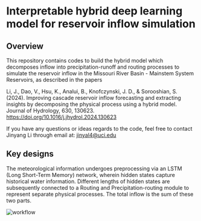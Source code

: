 # Interpretable hybrid deep learning model for reservoir inflow simulation
## Overview
This repository contains codes to build the hybrid model which decomposes inflow into precipitation-runoff and routing processes to simulate the reservoir inflow in the Missouri River Basin - Mainstem System Reservoirs, as described in the papers

Li, J., Dao, V., Hsu, K., Analui, B., Knofczynski, J. D., & Sorooshian, S. (2024). Improving cascade reservoir inflow forecasting and extracting insights by decomposing the physical process using a hybrid model. Journal of Hydrology, 630, 130623. https://doi.org/10.1016/j.jhydrol.2024.130623

If you have any questions or ideas regards to the code, feel free to contact Jinyang Li through email at: jinyal4@uci.edu

## Key designs
The meteorological information undergoes preprocessing via an LSTM (Long Short-Term Memory) network, wherein hidden states capture historical water information. Different lengths of hidden states are subsequently connected to a Routing and Precipitation-routing module to represent separate physical processes. The total inflow is the sum of these two parts.

![workflow](https://github.com/jinyal/hybrid_model/assets/59593913/84c34342-9ec3-463d-ac9b-2d0fd7d52fd4)


